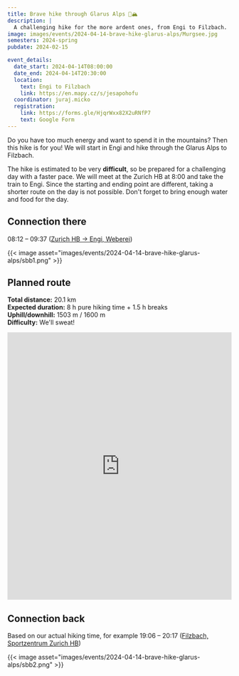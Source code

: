```yaml
---
title: Brave hike through Glarus Alps 🥾🏔️
description: |
  A challenging hike for the more ardent ones, from Engi to Filzbach.
image: images/events/2024-04-14-brave-hike-glarus-alps/Murgsee.jpg
semesters: 2024-spring
pubdate: 2024-02-15

event_details:
  date_start: 2024-04-14T08:00:00
  date_end: 2024-04-14T20:30:00
  location:
    text: Engi to Filzbach
    link: https://en.mapy.cz/s/jesapohofu
  coordinator: juraj.micko
  registration:
    link: https://forms.gle/HjqrWxx82X2uRNfP7
    text: Google Form
---
```


Do you have too much energy and want to spend it in the mountains?
Then this hike is for you!
We will start in Engi and hike through the Glarus Alps to Filzbach.

The hike is estimated to be very **difficult**, so be prepared for a challenging day with a faster pace. We will meet at the Zurich HB at 8:00 and take the train to Engi.
Since the starting and ending point are different, taking a shorter route on the day is not possible.
Don't forget to bring enough water and food for the day.

<!--more-->

## Connection there

08:12 – 09:37 ([Zurich HB → Engi, Weberei](https://www.sbb.ch/de?date=%222024-04-14%22&moment=%22DEPARTURE%22&selected_trip=1&stops=%5B%7B%22value%22%3A%228503000%22%2C%22type%22%3A%22ID%22%2C%22label%22%3A%22Z%C3%BCrich%20HB%22%7D%2C%7B%22value%22%3A%228503271%22%2C%22type%22%3A%22ID%22%2C%22label%22%3A%22Engi%2C%20Weberei%22%7D%5D&time=%2207%3A30%22))

{{< image asset="images/events/2024-04-14-brave-hike-glarus-alps/sbb1.png" >}}

## Planned route

**Total distance:** 20.1 km  
**Expected duration:** 8 h pure hiking time + 1.5 h breaks  
**Uphill/downhill:** 1503 m / 1600 m  
**Difficulty:** We'll sweat!

<iframe style="border:none; width: 100%;" src="https://en.frame.mapy.cz/s/jukutarofe" height="600" frameborder="0"></iframe>

## Connection back

Based on our actual hiking time, for example 19:06 – 20:17 ([Filzbach, Sportzentrum  Zurich HB](https://www.sbb.ch/de?date=%222024-04-14%22&moment=%22DEPARTURE%22&selected_trip=3&stops=%5B%7B%22value%22%3A%228509771%22%2C%22type%22%3A%22ID%22%2C%22label%22%3A%22Filzbach%2C%20Sportzentrum%22%7D%2C%7B%22value%22%3A%228503000%22%2C%22type%22%3A%22ID%22%2C%22label%22%3A%22Z%C3%BCrich%20HB%22%7D%5D&time=%2217%3A30%22))

{{< image asset="images/events/2024-04-14-brave-hike-glarus-alps/sbb2.png" >}}
